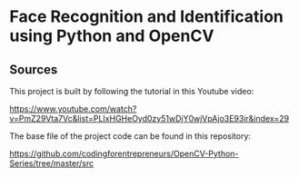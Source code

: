 # Face Recognition and Identification using Python and OpenCV

## Sources

This project is built by following the tutorial in this Youtube video:

https://www.youtube.com/watch?v=PmZ29Vta7Vc&list=PLIxHGHeOyd0zy51wDjY0wjVpAjo3E93ir&index=29

The base file of the project code can be found in this repository:

https://github.com/codingforentrepreneurs/OpenCV-Python-Series/tree/master/src
